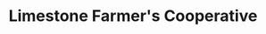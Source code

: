 ---
title: "Limestone Farmer's Cooperative"
url: /athens/limestone-farmers-cooperative/
shop: trade
---